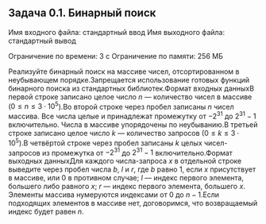 ## Задача 0.1. Бинарный поиск


 Имя входного файла: стандартный ввод
 Имя выходного файла: стандартный вывод
 
 Ограничение по времени: 3 с
 Ограничение по памяти: 256 МБ
 
        
Реализуйте бинарный поиск на массиве чисел, отсортированном в неубывающем порядке.Запрещается использование готовых функций бинарного поиска из стандартных библиотек.Формат входных данныхВ первой строке записано целое число $n$ — количество чисел в массиве ($0 \leqslant n \leqslant 3 \cdot 10^5$).Во второй строке через пробел записаны $n$ чисел массива. Все числа целые и принадлежат промежутку от $-2^{31}$ до $2^{31} - 1$ включительно. Числа в массиве упорядочены по неубыванию.В третьей строке записано целое число $k$ — количество запросов ($0 \leqslant k \leqslant 3 \cdot 10^5$).В четвёртой строке через пробел записаны $k$ целых чисел-запросов из промежутка от $-2^{31}$ до $2^{31} - 1$ включительно.Формат выходных данныхДля каждого числа-запроса $x$ в отдельной строке выведите через пробел числа $b$, $l$ и $r$, где $b$ равно $1$, если $x$ присутствует в массиве, или $0$ в противном случае; $l$ — индекс первого элемента, большего либо равного $x$; $r$ — индекс первого элемента, большего $x$. Элементы массива нумеруются индексами от $0$ до $n-1$.Если подходящих элементов в массиве нет, договоримся, что возвращаемый индекс будет равен $n$.
